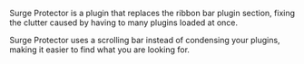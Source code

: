 Surge Protector is a plugin that replaces the ribbon bar plugin section, fixing the clutter caused by having to many plugins loaded at once.

Surge Protector uses a scrolling bar instead of condensing your plugins, making it easier to find what you are looking for.
